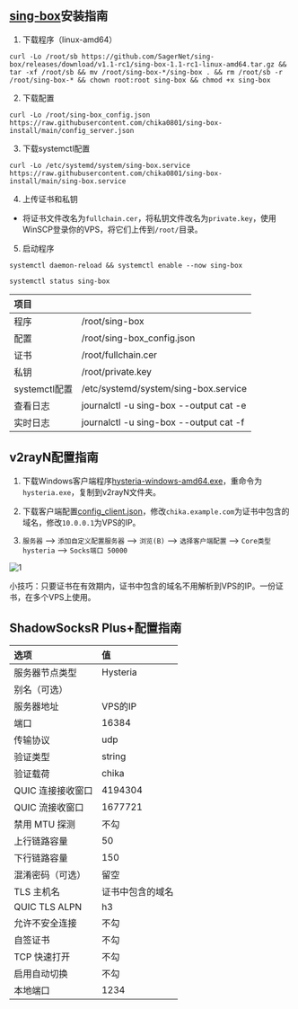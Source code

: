 ## [sing-box](https://github.com/SagerNet/sing-box)安装指南

1. 下载程序（linux-amd64）

```
curl -Lo /root/sb https://github.com/SagerNet/sing-box/releases/download/v1.1-rc1/sing-box-1.1-rc1-linux-amd64.tar.gz && tar -xf /root/sb && mv /root/sing-box-*/sing-box . && rm /root/sb -r /root/sing-box-* && chown root:root sing-box && chmod +x sing-box
```

2. 下载配置

```
curl -Lo /root/sing-box_config.json https://raw.githubusercontent.com/chika0801/sing-box-install/main/config_server.json
```

3. 下载systemctl配置

```
curl -Lo /etc/systemd/system/sing-box.service https://raw.githubusercontent.com/chika0801/sing-box-install/main/sing-box.service
```

4. 上传证书和私钥

- 将证书文件改名为`fullchain.cer`，将私钥文件改名为`private.key`，使用WinSCP登录你的VPS，将它们上传到`/root/`目录。

5. 启动程序

```
systemctl daemon-reload && systemctl enable --now sing-box
```

```
systemctl status sing-box
```

| 项目 | |
| :--- | :--- |
| 程序 | /root/sing-box |
| 配置 | /root/sing-box_config.json |
| 证书 | /root/fullchain.cer |
| 私钥 | /root/private.key |
| systemctl配置 | /etc/systemd/system/sing-box.service |
| 查看日志 | journalctl -u sing-box --output cat -e |
| 实时日志 | journalctl -u sing-box --output cat -f |

## v2rayN配置指南

1. 下载Windows客户端程序[hysteria-windows-amd64.exe](https://github.com/HyNetwork/hysteria/releases/latest/download/hysteria-windows-amd64.exe)，重命令为`hysteria.exe`，复制到v2rayN文件夹。

2. 下载客户端配置[config_client.json](https://raw.githubusercontent.com/chika0801/sing-box-install/main/config_client.json)，修改`chika.example.com`为证书中包含的域名，修改`10.0.0.1`为VPS的IP。

3. `服务器` ——> `添加自定义配置服务器` ——> `浏览(B)` ——> `选择客户端配置` ——> `Core类型 hysteria` ——> `Socks端口 50000`

![1](https://user-images.githubusercontent.com/88967758/195763557-f9706952-f2fc-466f-9787-bf00d138562d.jpg)

小技巧：只要证书在有效期内，证书中包含的域名不用解析到VPS的IP。一份证书，在多个VPS上使用。

## ShadowSocksR Plus+配置指南

| 选项 | 值 |
| :--- | :--- |
| 服务器节点类型 | Hysteria |
| 别名（可选） |  |
| 服务器地址 | VPS的IP |
| 端口 | 16384 |
| 传输协议 | udp |
| 验证类型 | string |
| 验证载荷 | chika |
| QUIC 连接接收窗口 | 4194304 |
| QUIC 流接收窗口 | 1677721 |
| 禁用 MTU 探测 | 不勾 |
| 上行链路容量 | 50 |
| 下行链路容量 | 150 |
| 混淆密码（可选） | 留空 |
| TLS 主机名 | 证书中包含的域名 |
| QUIC TLS ALPN | h3 |
| 允许不安全连接 | 不勾 |
| 自签证书 | 不勾 |
| TCP 快速打开 | 不勾 |
| 启用自动切换 | 不勾 |
| 本地端口 | 1234 |
